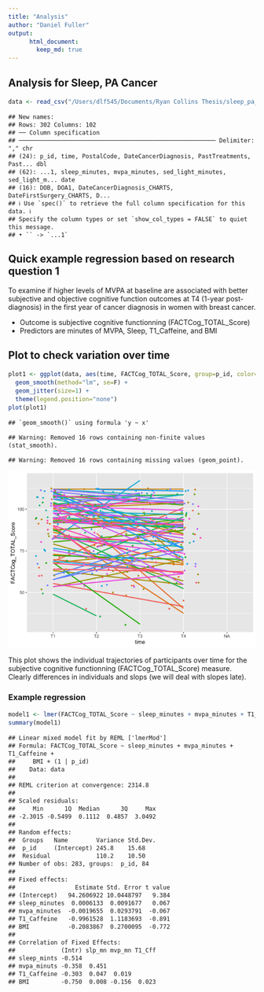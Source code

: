 ```yaml
---
title: "Analysis"
author: "Daniel Fuller"
output:
      html_document:
        keep_md: true
---
```




## Analysis for Sleep, PA Cancer


```r
data <- read_csv("/Users/dlf545/Documents/Ryan Collins Thesis/sleep_pa_cancer/analysis_data.csv")
```

```
## New names:
## Rows: 302 Columns: 102
## ── Column specification
## ──────────────────────────────────────────────────────── Delimiter: "," chr
## (24): p_id, time, PostalCode, DateCancerDiagnosis, PastTreatments, Past... dbl
## (62): ...1, sleep_minutes, mvpa_minutes, sed_light_minutes, sed_light_m... date
## (16): DOB, DOA1, DateCancerDiagnosis_CHARTS, DateFirstSurgery_CHARTS, D...
## ℹ Use `spec()` to retrieve the full column specification for this data. ℹ
## Specify the column types or set `show_col_types = FALSE` to quiet this message.
## • `` -> `...1`
```

## Quick example regression based on research question 1

To examine if higher levels of MVPA at baseline are associated with better subjective and objective cognitive function outcomes at T4 (1-year post-diagnosis) in the first year of cancer diagnosis in women with breast cancer.

* Outcome is subjective cognitive functionning (FACTCog_TOTAL_Score)
* Predictors are minutes of MVPA, Sleep, T1_Caffeine, and BMI

## Plot to check variation over time


```r
plot1 <- ggplot(data, aes(time, FACTCog_TOTAL_Score, group=p_id, color=p_id)) +
  geom_smooth(method="lm", se=F) +
  geom_jitter(size=1) +
  theme(legend.position="none") 
plot(plot1)
```

```
## `geom_smooth()` using formula 'y ~ x'
```

```
## Warning: Removed 16 rows containing non-finite values (stat_smooth).
```

```
## Warning: Removed 16 rows containing missing values (geom_point).
```

![](analysis_files/figure-html/unnamed-chunk-2-1.png)<!-- -->

This plot shows the individual trajectories of participants over time for the subjective cognitive functionning (FACTCog_TOTAL_Score) measure. Clearly differences in individuals and slops (we will deal with slopes late).

### Example regression


```r
model1 <- lmer(FACTCog_TOTAL_Score ~ sleep_minutes + mvpa_minutes + T1_Caffeine + BMI + (1 | p_id), data = data)
summary(model1)
```

```
## Linear mixed model fit by REML ['lmerMod']
## Formula: FACTCog_TOTAL_Score ~ sleep_minutes + mvpa_minutes + T1_Caffeine +  
##     BMI + (1 | p_id)
##    Data: data
## 
## REML criterion at convergence: 2314.8
## 
## Scaled residuals: 
##     Min      1Q  Median      3Q     Max 
## -2.3015 -0.5499  0.1112  0.4857  3.0492 
## 
## Random effects:
##  Groups   Name        Variance Std.Dev.
##  p_id     (Intercept) 245.8    15.68   
##  Residual             110.2    10.50   
## Number of obs: 283, groups:  p_id, 84
## 
## Fixed effects:
##                 Estimate Std. Error t value
## (Intercept)   94.2606922 10.0448797   9.384
## sleep_minutes  0.0006133  0.0091677   0.067
## mvpa_minutes  -0.0019655  0.0293791  -0.067
## T1_Caffeine   -0.9961528  1.1183693  -0.891
## BMI           -0.2083867  0.2700095  -0.772
## 
## Correlation of Fixed Effects:
##             (Intr) slp_mn mvp_mn T1_Cff
## sleep_mints -0.514                     
## mvpa_minuts -0.358  0.451              
## T1_Caffeine -0.303  0.047  0.019       
## BMI         -0.750  0.008 -0.156  0.023
```




